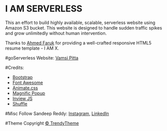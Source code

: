 # I AM SERVERLESS
This an effort to build highly available, scalable, serverless website using Amazon S3 bucket. This website is designed to handle sudden traffic spikes and grow unlimitedly without human intervention.

Thanks to <a href="https://github.com/ahmedfaruk" target="_blank">Ahmed Faruk</a> for providing a well-crafted responsive HTML5 resume template - I AM X.

#goServerless Website:
<a href="http://www.vamsipitta.com" target="_blank">Vamsi Pitta</a>

#Credits: 
- <a href="http://getbootstrap.com/" target="_blank">Bootstrap</a>
- <a href="https://fortawesome.github.io/Font-Awesome/" target="_blank">Font Awesome</a>
- <a href="https://daneden.github.io/animate.css/" target="_blank">Animate.css</a>
- <a href="http://dimsemenov.com/plugins/magnific-popup/" target="_blank">Magnific Popup</a>
- <a href="https://github.com/protonet/jquery.inview" target="_blank">Inview JS</a>
- <a href="http://vestride.github.io/Shuffle/" target="_blank">Shuffle</a>

#Misc
Follow Sandeep Reddy: <a href="https://www.instagram.com/sandeep._reddie/" target="_blank">Instagram</a>, <a href="https://www.linkedin.com/" target="_blank">LinkedIn</a>

#Theme Copyright
<a href="http://trendytheme.net/" target="_blank">&copy; TrendyTheme </a>
